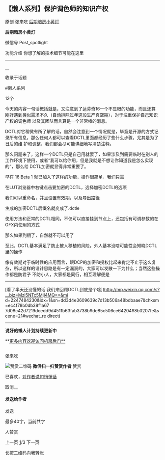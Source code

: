 ##  【懒人系列】保护调色师的知识产权

原创 张来吃 [ 后期暗房小黄灯 ](javascript:void\(0\);)

**后期暗房小黄灯** ![]()

微信号 Post_spotlight

功能介绍 你想了解的技术细节可能在这里

__ __

__

收录于话题

#懒人系列

12个

今天的内容一句话概括就是，又注意到了达芬奇16一个不显眼的功能，而且还算刚好遇到类似需求不久（自动排除过年这段生产真空期），对于注重保护自己知识产权的调色师
以及其团队而言算是一个非常棒的消息。

  

DCTL对它稍微有所了解的话，自然会注意到一个情况就是，毕竟是开源的方式记录所有信息，那么任何人都可以查看DCTL里面都经历了些什么步骤，尤其是为了日后的维
护和调整，我们都会尽可能详细地写清楚注释。

  

那么问题来了，这样一个DCTL只是自己用就罢了，如果涉及到需要临时在别人的工作环境下使用，或者“我可以给你用，但是我就是不想让你知道我是怎么实现的”，那么给
DCTL加密就显得非常重要了。

  

早在 16 Beta 1 就已加入了这样的功能，操作很简单，我们只需  

  

在LUT浏览器中右键点击要加密的DCTL，选择加密DCTL的选项

我们可以重命名，并且设置有效期，以及导出路径

生成的加密DCTL后缀名就变成了.dctle  

  

使用方法和正常的DCTL相同，不仅可以直接挂到节点上，还包括有可调参数的在OFX内使用的方式

  

那么如果到期了，自然就不可以用了  

  

至此，DCTL基本满足了防止被人移植的风险，外人基本没啥可能性会知晓DCTL里的操作

  

像有效期对于临时性的应用而言，跟DCP的加密和授权比起来肯定不止于这么复杂，所以这样的设计思路是有一定漏洞的，大家可以发散一下为什么；当然这些操作都是防君子
不防小人，大家都是同行，相互理解便是

  

* * *

  

[看了半天还没懂的话 我们来回顾DCTL到底是个啥](http://mp.weixin.qq.com/s?__biz=MzI5NTc5MjI4MQ==&mi
d=2247484230&idx=1&sn=dd3d4e3609639c7d13b506a48bdbaae7&chksm=ec4f78b0db38f1a67
7d08c42d7219dcedd9d4511b63fab3738b9de85c506ce6420498b0207fe&scene=21#wechat_re
direct)  

  

* * *

  

**说好的懒人计划持续更新中**

  

**[更多内容欢迎访问机房后门**](http://mp.weixin.qq.com/s?__biz=MzI5NTc5MjI4MQ==&mid=2247484683&idx=1&sn=1218333ce24e1fc09b05c5338ba22bee&chksm=ec4f7efddb38f7ebe95910f09622a848383f12f7c19a9405a616fa42f7ca201b41c6cf51b09d&scene=21#wechat_redirect)  

  

![]()

张来吃

![赞赏二维码]() **微信扫一扫赞赏作者** 赞赏

已喜欢，[对作者说句悄悄话](javascript:;)

取消__

#### 发送给作者

发送

最多40字，当前共字

 人赞赏

上一页 [1](javascript:;)/3 下一页

长按二维码向我转账

